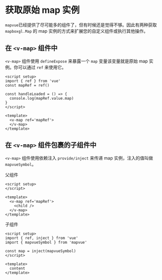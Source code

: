 # 获取原始 map 实例

`mapvue`已经提供了尽可能多的组件了，但有时候还是觉得不够。因此有两种获取 `mapboxgl.Map` 的 map 实例的方式来扩展您的自定义组件或执行其他操作。

## 在 `<v-map>` 组件中

`<v-map>` 组件使用 `defineExpose` 来暴露一个 `map` 变量该变量就是原始 map 实例。你可以通过 `ref` 来使用它。

```
<script setup>
import { ref } from 'vue'
const mapRef = ref()

const handleLoaded = () => {
  console.log(mapRef.value.map)
}
</script>

<template>
  <v-map ref='mapRef'>
  </v-map>
</template>
```

## 在 `<v-map>` 组件包裹的子组件中

`<v-map>` 组件使用依赖注入 `provide/inject` 来传递 map 实例，注入的值叫做 `mapvueSymbol`。

父组件

```
<script setup>
</script>

<template>
  <v-map ref='mapRef'>
    <child />
  </v-map>
</template>
```

子组件

```
<script setup>
import { ref, inject } from 'vue'
import { mapvueSymbol } from 'mapvue'

const map = inject(mapvueSymbol)
</script>

<template>
  content
</template>
```